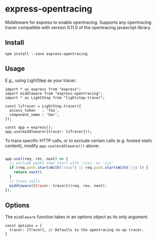 # express-opentracing

Middleware for express to enable opentracing.
Supports any opentracing tracer compatible with version 0.11.0 of the opentracing javascript library.

## Install
```
npm install --save express-opentracing
```

## Usage

E.g., using LightStep as your tracer:

```
import * as express from "express";
import middleware from "express-opentracing";
import * as LightStep from "lightstep-tracer";

const lsTracer = LightStep.tracer({
  access_token   : 'foo',
  component_name : 'bar',
});

const app = express();
app.use(middleware({tracer: lsTracer}));
```

To trace specific HTTP calls, or to exclude certain calls (e.g. hosted static content), modify `app.use(middleware())` above:

```javascript

app.use((req, res, next) => {
  // exclude paths that start with '/css' or '/js'
  if (req.path.startsWith("/css") || req.path.startsWith('/js')) {
    return next()
  }
  // trace calls
  middleware({tracer: tracer})(req, res, next);
});
```

## Options
The `middleware` function takes in an options object as its only argument.
```
const options = {
  tracer: [Tracer], // Defaults to the opentracing no-op tracer.
}
```
